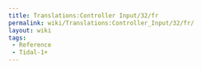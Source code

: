 ```yaml
---
title: Translations:Controller Input/32/fr
permalink: wiki/Translations:Controller_Input/32/fr/
layout: wiki
tags:
 - Reference
 - Tidal-1+
---
```



